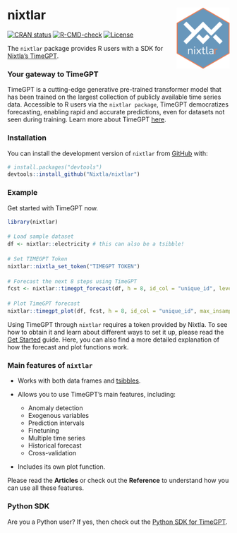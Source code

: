 
<!-- README.md is generated from README.Rmd. Please edit that file -->
<!-- logo -->

# nixtlar <a href="https://nixtla.github.io/nixtlar/"><img src="man/figures/logo.png" align="right" height="139" alt="nixtlar website" /></a>

<!-- badges: start -->

[![CRAN
status](https://www.r-pkg.org/badges/version/nixtlar)](https://CRAN.R-project.org/package=nixtlar)
[![R-CMD-check](https://github.com/Nixtla/nixtlar/actions/workflows/R-CMD-check.yaml/badge.svg)](https://github.com/Nixtla/nixtlar/actions/workflows/R-CMD-check.yaml)
[![License](https://img.shields.io/badge/License-Apache%202.0-blue)](https://www.apache.org/licenses/LICENSE-2.0)
<!-- badges: end -->

The `nixtlar` package provides R users with a SDK for [Nixtla’s
TimeGPT](https://docs.nixtla.io/).

### Your gateway to TimeGPT

TimeGPT is a cutting-edge generative pre-trained transformer model that
has been trained on the largest collection of publicly available time
series data. Accessible to R users via the `nixtlar package`, TimeGPT
democratizes forecasting, enabling rapid and accurate predictions, even
for datasets not seen during training. Learn more about TimeGPT
[here](https://arxiv.org/abs/2310.03589).

### Installation

You can install the development version of `nixtlar` from
[GitHub](https://github.com/) with:

``` r
# install.packages("devtools")
devtools::install_github("Nixtla/nixtlar")
```

### Example

Get started with TimeGPT now.

``` r
library(nixtlar)

# Load sample dataset 
df <- nixtlar::electricity # this can also be a tsibble!

# Set TIMEGPT Token 
nixtlar::nixtla_set_token("TIMEGPT TOKEN")

# Forecast the next 8 steps using TimeGPT
fcst <- nixtlar::timegpt_forecast(df, h = 8, id_col = "unique_id", level = c(80,95))

# Plot TimeGPT forecast 
nixtlar::timegpt_plot(df, fcst, h = 8, id_col = "unique_id", max_insample_length = 100)
```

Using TimeGPT through `nixtlar` requires a token provided by Nixtla. To
see how to obtain it and learn about different ways to set it up, please
read the [Get
Started](https://nixtla.github.io/nixtlar/articles/get-started.html)
guide. Here, you can also find a more detailed explanation of how the
forecast and plot functions work.

### Main features of `nixtlar`

- Works with both data frames and
  [tsibbles](https://tsibble.tidyverts.org/).

- Allows you to use TimeGPT’s main features, including:

  - Anomaly detection
  - Exogenous variables
  - Prediction intervals
  - Finetuning
  - Multiple time series
  - Historical forecast
  - Cross-validation

- Includes its own plot function.

Please read the **Articles** or check out the **Reference** to
understand how you can use all these features.

### Python SDK

Are you a Python user? If yes, then check out the [Python SDK for
TimeGPT](https://github.com/Nixtla/nixtla).
